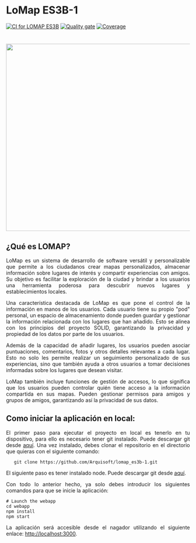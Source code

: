 # LoMap ES3B-1

[![CI for LOMAP ES3B](https://github.com/Arquisoft/lomap_es3b-1/actions/workflows/lomap_es3b.yml/badge.svg)](https://github.com/Arquisoft/lomap_es3b-1/actions/workflows/lomap_es3b.yml)
[![Quality gate](https://sonarcloud.io/api/project_badges/quality_gate?project=Arquisoft_lomap_es3b-1)](https://sonarcloud.io/summary/new_code?id=Arquisoft_lomap_es3b-1)
[![Coverage](https://sonarcloud.io/api/project_badges/measure?project=Arquisoft_lomap_es3b-1&metric=coverage)](https://sonarcloud.io/summary/new_code?id=Arquisoft_lomap_es3b-1)

<h1 align="center"><img src="https://uploads-ssl.webflow.com/5f293d335491de78b3044bf8/5f293d335491de66cb044d4d_map-new3.gif" width="1024" height="512"></h1>

## ¿Qué es LOMAP?
<p align="justify">
LoMap es un sistema de desarrollo de software versátil y personalizable que permite a los ciudadanos crear mapas personalizados, almacenar información sobre lugares de interés y compartir experiencias con amigos. Su objetivo es facilitar la exploración de la ciudad y brindar a los usuarios una herramienta poderosa para descubrir nuevos lugares y establecimientos locales.
</p>
<p align="justify">
Una característica destacada de LoMap es que pone el control de la información en manos de los usuarios. Cada usuario tiene su propio "pod" personal, un espacio de almacenamiento donde pueden guardar y gestionar la información relacionada con los lugares que han añadido. Esto se alinea con los principios del proyecto SOLID, garantizando la privacidad y propiedad de los datos por parte de los usuarios.
</p>
<p align="justify">
Además de la capacidad de añadir lugares, los usuarios pueden asociar puntuaciones, comentarios, fotos y otros detalles relevantes a cada lugar. Esto no solo les permite realizar un seguimiento personalizado de sus experiencias, sino que también ayuda a otros usuarios a tomar decisiones informadas sobre los lugares que desean visitar.
</p>
<p align="justify">
LoMap también incluye funciones de gestión de accesos, lo que significa que los usuarios pueden controlar quién tiene acceso a la información compartida en sus mapas. Pueden gestionar permisos para amigos y grupos de amigos, garantizando así la privacidad de sus datos.
</p>



## Como iniciar la aplicación en local:
<p align="justify">
   El primer paso para ejecutar el proyecto en local es tenerlo en tu dispositivo, para ello es necesario tener git instalado. Puede descargar git desde <a      href="https://git-scm.com/downloads">aquí</a>.
   Una vez instalado, debes clonar el repositorio en el directorio que quieras con el siguiente comando:
</p>

```shell
   git clone https://github.com/Arquisoft/lomap_es3b-1.git
```

<p align="justify">
   El siguiente paso es tener instalado node. Puede descargar git desde <a href="https://nodejs.org/en">aquí</a>.
</p>

<p align="justify">
   Con todo lo anterior hecho, ya solo debes introducir los siguientes comandos para que se inicie la aplicación:
</p>

```shell
# Launch the webapp
cd webapp
npm install
npm start
```
<p align="justify">
   La aplicación será accesible desde el nagador utilizando el siguiente enlace: <a href="http://localhost:3000">http://localhost:3000</a>.
</p>
